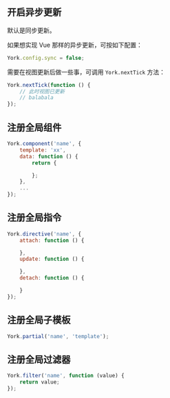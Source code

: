## 开启异步更新

默认是同步更新。

如果想实现 Vue 那样的异步更新，可按如下配置：

```javascript
York.config.sync = false;
```

需要在视图更新后做一些事，可调用 `York.nextTick` 方法：

```javascript
York.nextTick(function () {
    // 此时视图已更新
    // balabala
});
```

## 注册全局组件

```javascript
York.component('name', {
    template: 'xx',
    data: function () {
        return {

        };
    },
    ...
});
```

## 注册全局指令

```javascript
York.directive('name', {
    attach: function () {

    },
    update: function () {

    },
    detach: function () {

    }
});
```

## 注册全局子模板

```javascript
York.partial('name', 'template');
```

## 注册全局过滤器

```javascript
York.filter('name', function (value) {
    return value;
});
```
